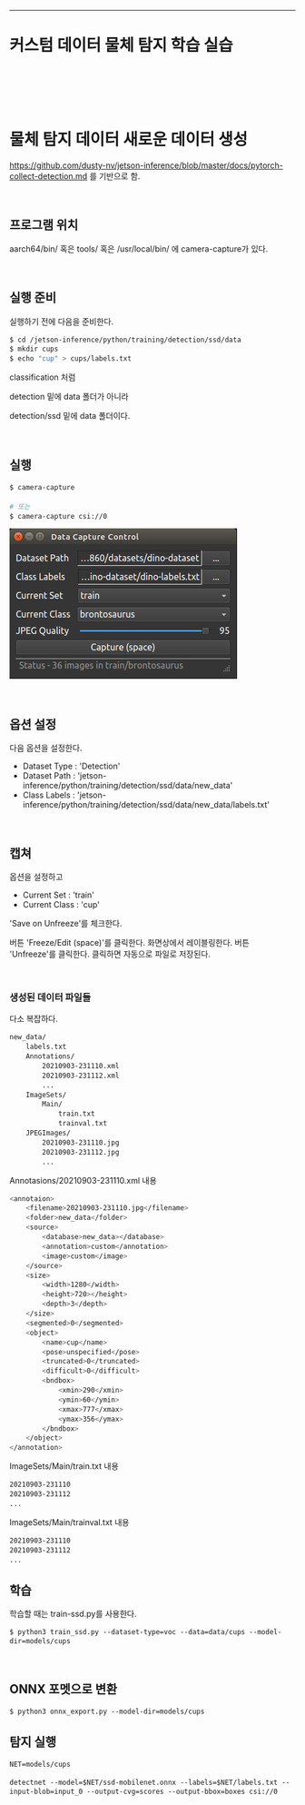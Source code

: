 
-----
# 커스텀 데이터 물체 탐지 학습 실습
<br><br><br><br>


# 물체 탐지 데이터 새로운 데이터 생성

https://github.com/dusty-nv/jetson-inference/blob/master/docs/pytorch-collect-detection.md 를 기반으로 함.

<br>

## 프로그램 위치

aarch64/bin/ 혹은  tools/ 혹은 /usr/local/bin/ 에 camera-capture가 있다.

<br>


## 실행 준비

실행하기 전에 다음을 준비한다.

```bash
$ cd /jetson-inference/python/training/detection/ssd/data
$ mkdir cups
$ echo "cup" > cups/labels.txt
```

classification 처럼 

detection  밑에 data 폴더가 아니라 

detection/ssd 밑에 data 폴더이다.

<br>

## 실행

```bash
$ camera-capture

# 또는
$ camera-capture csi://0
```

![Untitled](images/image3.png)

<br>

## 옵션 설정

다음 옵션을 설정한다.

- Dataset Type : 'Detection'
- Dataset Path : 'jetson-inference/python/training/detection/ssd/data/new_data'
- Class Labels : 'jetson-inference/python/training/detection/ssd/data/new_data/labels.txt'

<br>

## 캡쳐

옵션을 설정하고

- Current Set : 'train'
- Current Class : 'cup'

'Save on Unfreeze'를 체크한다.

버튼 'Freeze/Edit (space)'를 클릭한다. 
화면상에서 레이블링한다.
버튼 'Unfreeze'를 클릭한다. 클릭하면 자동으로 파일로 저장된다.

<br>

### 생성된 데이터 파일들

다소 복잡하다.

```bash
new_data/
	labels.txt
	Annotations/
		20210903-231110.xml
		20210903-231112.xml
		...
	ImageSets/
		Main/
			train.txt
			trainval.txt
	JPEGImages/
		20210903-231110.jpg
		20210903-231112.jpg
		...
```

Annotasions/20210903-231110.xml 내용

```bash
<annotaion>
	<filename>20210903-231110.jpg</filename>
	<folder>new_data</folder>
	<source>
		<database>new_data></database>
		<annotation>custom</annotation>
		<image>custom</image>
	</source>
	<size>
		<width>1280</width>
		<height>720></height>
		<depth>3</depth>
	</size>
	<segmented>0</segmented>
	<object>
		<name>cup</name>
		<pose>unspecified</pose>
		<truncated>0</truncated>
		<difficult>0</difficult>
		<bndbox>
			<xmin>290</xmin>
			<ymin>60</ymin>
			<xmax>777</xmax>
			<ymax>356</ymax>
		</bndbox>
	</object>
</annotation>
```

ImageSets/Main/train.txt 내용

```bash
20210903-231110
20210903-231112
...
```

ImageSets/Main/trainval.txt 내용

```bash
20210903-231110
20210903-231112
...
```

## 학습
학습할 때는 train-ssd.py를 사용한다.
```
$ python3 train_ssd.py --dataset-type=voc --data=data/cups --model-dir=models/cups
```

<br>

## ONNX 포멧으로 변환
```
$ python3 onnx_export.py --model-dir=models/cups
```

## 탐지 실행
```
NET=models/cups

detectnet --model=$NET/ssd-mobilenet.onnx --labels=$NET/labels.txt --input-blob=input_0 --output-cvg=scores --output-bbox=boxes csi://0
```


